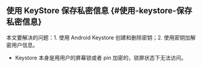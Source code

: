 ## 使用 KeyStore 保存私密信息 {#使用-keystore-保存私密信息}

本文要解决的问题：1. 使用 Android Keystore 创建和删除密钥；2. 使用密钥加解密用户信息。

* Keystore 本身是用用户的屏幕锁或者 pin 加密的，锁屏状态下无法访问。



